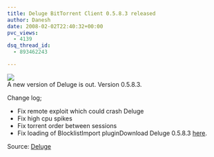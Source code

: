 ```yaml
---
title: Deluge BitTorrent Client 0.5.8.3 released
author: Danesh
date: 2008-02-02T22:40:32+00:00
pvc_views:
  - 4139
dsq_thread_id:
  - 893462243

---
```

![][1]  
A new version of Deluge is out. Version 0.5.8.3.

Change log;

  * Fix remote exploit which could crash Deluge
  * Fix high cpu spikes
  * Fix torrent order between sessions
  * Fix loading of BlocklistImport pluginDownload Deluge 0.5.8.3 [here][2].

Source: [Deluge][3]

 [1]: http://img524.imageshack.us/img524/9159/deluge0583he7.jpg
 [2]: http://deluge-torrent.org/downloads.php
 [3]: http://deluge-torrent.org